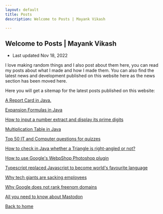 ```yaml
---
layout: default
title: Posts
description: Welcome to Posts | Mayank Vikash

---
```


## Welcome to Posts | Mayank Vikash

- Last updated Nov 18, 2022

I love making random things and I also post about them here, you can read my posts about what I made and how I made them. You can also find the latest news and development published on this website here as the news section has been moved here. 

Here you will get a sitemap for the latest posts published on this website:


[A Report Card in Java.](https://mayankvikash.in/posts/simple-report-card-in-java/)

[Expansion Formulas in Java](https://mayankvikash.in/posts/Expansion-Formulas-in-Java/)


[How to input a number extract and display its prime digits](https://mayankvikash.in/posts/how-to-input-a-number-and-display-its-prime-digits/)

[Multiplication Table in Java](https://mayankvikash.in/posts/multiplication-table-in-java/)

[Top 50 IT and Computer questions for quizzes](https://mayankvikash.in/posts/top-50-it-and-computer-questions/)

[How to check in Java whether a Triangle is right-angled or not?](https://mayankvikash.in/posts/How-to-check-in-Java-whether-a-Triangle-is-right-angled-or-not/)

[How to use Google's WebpShop Photoshop plugin](https://mayankvikash.in/posts/how-to-download-and-use-webp-shop-photoshop-plugin/)

[Typescript replaced Javascript to become world's favourite language](https://mayankvikash.in/posts/typescript-replaced-javascript-to-became-the-worlds-favourite-language/)

[Why tech giants are sacking employees](https://mayankvikash.in/posts/why-tech-giants-are-sacking-employees/)

[Why Google does not rank freenom domains](https://mayankvikash.in/posts/Why-Google-does-not-rank-freenom-domains/)

[All you need to know about Mastodon](https://mayankvikash.in/posts/all-you-need-to-know-about-mastodon/)

[Back to home](https://mayankvikash.in/)

